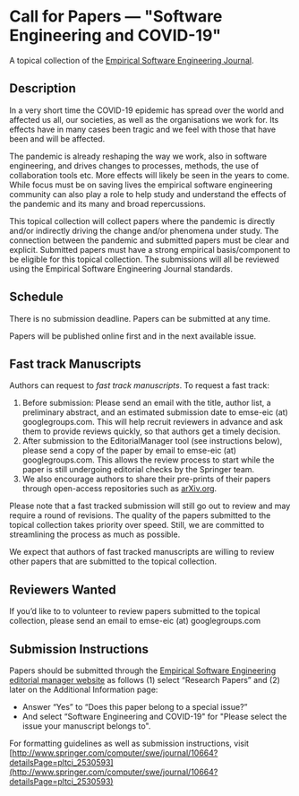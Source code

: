 # Call for Papers — "Software Engineering and COVID-19"  

A topical collection of the [Empirical Software Engineering Journal](http://www.springer.com/computer/swe/journal/10664).

## Description

In a very short time the COVID-19 epidemic has spread over the world and affected us all, our societies, as well as the organisations we work for. Its effects have in many cases been tragic and we feel with those that have been and will be affected. 

The pandemic is already reshaping the way we work, also in software engineering, and drives changes to processes, methods, the use of collaboration tools etc. More effects will likely be seen in the years to come. While focus must be on saving lives the empirical software engineering community can also play a role to help study and understand the effects of the pandemic and its many and broad repercussions. 

This topical collection will collect papers where the pandemic is directly and/or indirectly driving the change and/or phenomena under study. The connection between the pandemic and submitted papers must be clear and explicit. Submitted papers must have a strong empirical basis/component to be eligible for this topical collection. The submissions will all be reviewed using the Empirical Software Engineering Journal standards. 

## Schedule

There is no submission deadline. Papers can be submitted at any time.

Papers will be published online first and in the next available issue.

## Fast track Manuscripts

Authors can request to *fast track manuscripts*. To request a fast track:

1. Before submission: Please send an email with the title, author list, a preliminary abstract, and an estimated submission date to emse-eic (at) googlegroups.com. This will help recruit reviewers in advance and ask them to provide reviews quickly, so that authors get a timely decision. 
2. After submission to the EditorialManager tool (see instructions below), please send a copy of the paper by email to emse-eic (at) googlegroups.com. This allows the review process to start while the paper is still undergoing editorial checks by the Springer team.
3. We also encourage authors to share their pre-prints of their papers through open-access repositories such as [arXiv.org](https://arxiv.org/). 

Please note that a fast tracked submission will still go out to review and may require a round of revisions. The quality of the papers submitted to the topical collection takes priority over speed. Still, we are committed to streamlining the process as much as possible.

We expect that authors of fast tracked manuscripts are willing to review other papers that are submitted to the topical collection.
 
## Reviewers Wanted

If you’d like to to volunteer to review papers submitted to the topical collection, please send an email to emse-eic (at) googlegroups.com

## Submission Instructions
Papers should be submitted through the [Empirical Software Engineering editorial manager website](http://www.editorialmanager.com/emse/)  as follows (1) select “Research Papers” and (2) later on the Additional Information page:
- Answer “Yes” to “Does this paper belong to a special issue?”
- And select “Software Engineering and COVID-19" for "Please select the issue your manuscript belongs to".

For formatting guidelines as well as submission instructions, visit [http://www.springer.com/computer/swe/journal/10664?detailsPage=pltci_2530593](http://www.springer.com/computer/swe/journal/10664?detailsPage=pltci_2530593)
